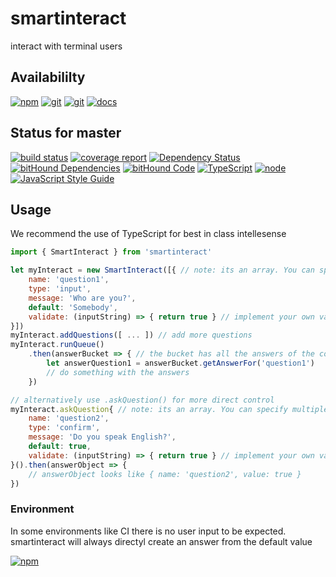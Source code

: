 # smartinteract
interact with terminal users

## Availabililty
[![npm](https://push.rocks/assets/repo-button-npm.svg)](https://www.npmjs.com/package/smartinteract)
[![git](https://push.rocks/assets/repo-button-git.svg)](https://gitlab.com/pushrocks/smartinteract)
[![git](https://push.rocks/assets/repo-button-mirror.svg)](https://github.com/pushrocks/smartinteract)
[![docs](https://push.rocks/assets/repo-button-docs.svg)](https://pushrocks.gitlab.io/smartinteract/)

## Status for master
[![build status](https://gitlab.com/pushrocks/smartinteract/badges/master/build.svg)](https://gitlab.com/pushrocks/smartinteract/commits/master)
[![coverage report](https://gitlab.com/pushrocks/smartinteract/badges/master/coverage.svg)](https://gitlab.com/pushrocks/smartinteract/commits/master)
[![Dependency Status](https://david-dm.org/pushrocks/smartinteract.svg)](https://david-dm.org/pushrocks/smartinteract)
[![bitHound Dependencies](https://www.bithound.io/github/pushrocks/smartinteract/badges/dependencies.svg)](https://www.bithound.io/github/pushrocks/smartinteract/master/dependencies/npm)
[![bitHound Code](https://www.bithound.io/github/pushrocks/smartinteract/badges/code.svg)](https://www.bithound.io/github/pushrocks/smartinteract)
[![TypeScript](https://img.shields.io/badge/TypeScript-2.x-blue.svg)](https://nodejs.org/dist/latest-v6.x/docs/api/)
[![node](https://img.shields.io/badge/node->=%206.x.x-blue.svg)](https://nodejs.org/dist/latest-v6.x/docs/api/)
[![JavaScript Style Guide](https://img.shields.io/badge/code%20style-standard-brightgreen.svg)](http://standardjs.com/)

## Usage
We recommend the use of TypeScript for best in class intellesense

```javascript
import { SmartInteract } from 'smartinteract'

let myInteract = new SmartInteract([{ // note: its an array. You can specify multiple questions
    name: 'question1',
    type: 'input',
    message: 'Who are you?',
    default: 'Somebody',
    validate: (inputString) => { return true } // implement your own validation
}])
myInteract.addQuestions([ ... ]) // add more questions
myInteract.runQueue()
    .then(answerBucket => { // the bucket has all the answers of the completed queue
        let answerQuestion1 = answerBucket.getAnswerFor('question1')
        // do something with the answers
    })

// alternatively use .askQuestion() for more direct control
myInteract.askQuestion{ // note: its an array. You can specify multiple questions
    name: 'question2',
    type: 'confirm',
    message: 'Do you speak English?',
    default: true,
    validate: (inputString) => { return true } // implement your own validation
}().then(answerObject => {
    // answerObject looks like { name: 'question2', value: true }
})
```

### Environment
In some environments like CI there is no user input to be expected.
smartinteract will always directyl create an answer from the default value

[![npm](https://push.rocks/assets/repo-header.svg)](https://push.rocks)

